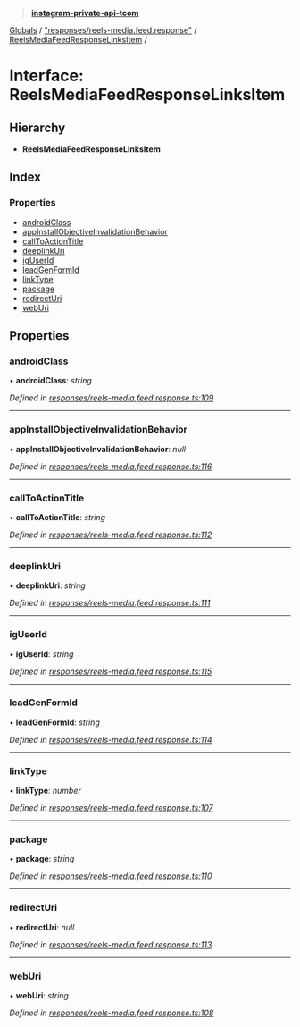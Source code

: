 > **[instagram-private-api-tcom](../README.md)**

[Globals](../README.md) / ["responses/reels-media.feed.response"](../modules/_responses_reels_media_feed_response_.md) / [ReelsMediaFeedResponseLinksItem](_responses_reels_media_feed_response_.reelsmediafeedresponselinksitem.md) /

# Interface: ReelsMediaFeedResponseLinksItem

## Hierarchy

* **ReelsMediaFeedResponseLinksItem**

## Index

### Properties

* [androidClass](_responses_reels_media_feed_response_.reelsmediafeedresponselinksitem.md#androidclass)
* [appInstallObjectiveInvalidationBehavior](_responses_reels_media_feed_response_.reelsmediafeedresponselinksitem.md#appinstallobjectiveinvalidationbehavior)
* [callToActionTitle](_responses_reels_media_feed_response_.reelsmediafeedresponselinksitem.md#calltoactiontitle)
* [deeplinkUri](_responses_reels_media_feed_response_.reelsmediafeedresponselinksitem.md#deeplinkuri)
* [igUserId](_responses_reels_media_feed_response_.reelsmediafeedresponselinksitem.md#iguserid)
* [leadGenFormId](_responses_reels_media_feed_response_.reelsmediafeedresponselinksitem.md#leadgenformid)
* [linkType](_responses_reels_media_feed_response_.reelsmediafeedresponselinksitem.md#linktype)
* [package](_responses_reels_media_feed_response_.reelsmediafeedresponselinksitem.md#package)
* [redirectUri](_responses_reels_media_feed_response_.reelsmediafeedresponselinksitem.md#redirecturi)
* [webUri](_responses_reels_media_feed_response_.reelsmediafeedresponselinksitem.md#weburi)

## Properties

###  androidClass

• **androidClass**: *string*

*Defined in [responses/reels-media.feed.response.ts:109](https://github.com/cuonglnhust/instagram-private-api-tcom/blob/3e16058/src/responses/reels-media.feed.response.ts#L109)*

___

###  appInstallObjectiveInvalidationBehavior

• **appInstallObjectiveInvalidationBehavior**: *null*

*Defined in [responses/reels-media.feed.response.ts:116](https://github.com/cuonglnhust/instagram-private-api-tcom/blob/3e16058/src/responses/reels-media.feed.response.ts#L116)*

___

###  callToActionTitle

• **callToActionTitle**: *string*

*Defined in [responses/reels-media.feed.response.ts:112](https://github.com/cuonglnhust/instagram-private-api-tcom/blob/3e16058/src/responses/reels-media.feed.response.ts#L112)*

___

###  deeplinkUri

• **deeplinkUri**: *string*

*Defined in [responses/reels-media.feed.response.ts:111](https://github.com/cuonglnhust/instagram-private-api-tcom/blob/3e16058/src/responses/reels-media.feed.response.ts#L111)*

___

###  igUserId

• **igUserId**: *string*

*Defined in [responses/reels-media.feed.response.ts:115](https://github.com/cuonglnhust/instagram-private-api-tcom/blob/3e16058/src/responses/reels-media.feed.response.ts#L115)*

___

###  leadGenFormId

• **leadGenFormId**: *string*

*Defined in [responses/reels-media.feed.response.ts:114](https://github.com/cuonglnhust/instagram-private-api-tcom/blob/3e16058/src/responses/reels-media.feed.response.ts#L114)*

___

###  linkType

• **linkType**: *number*

*Defined in [responses/reels-media.feed.response.ts:107](https://github.com/cuonglnhust/instagram-private-api-tcom/blob/3e16058/src/responses/reels-media.feed.response.ts#L107)*

___

###  package

• **package**: *string*

*Defined in [responses/reels-media.feed.response.ts:110](https://github.com/cuonglnhust/instagram-private-api-tcom/blob/3e16058/src/responses/reels-media.feed.response.ts#L110)*

___

###  redirectUri

• **redirectUri**: *null*

*Defined in [responses/reels-media.feed.response.ts:113](https://github.com/cuonglnhust/instagram-private-api-tcom/blob/3e16058/src/responses/reels-media.feed.response.ts#L113)*

___

###  webUri

• **webUri**: *string*

*Defined in [responses/reels-media.feed.response.ts:108](https://github.com/cuonglnhust/instagram-private-api-tcom/blob/3e16058/src/responses/reels-media.feed.response.ts#L108)*